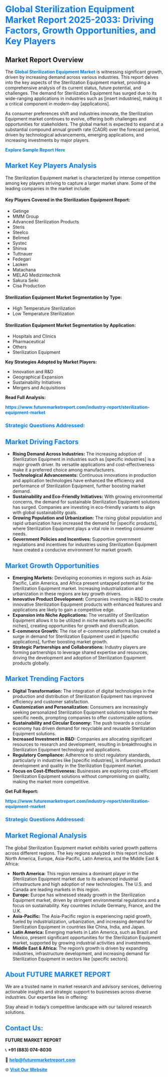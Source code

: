 <h1 style="color: #007BFF;">Global Sterilization Equipment Market Report 2025-2033: Driving Factors, Growth Opportunities, and Key Players</h1>

<section id="overview">
<h2>Market Report Overview</h2>
<p>The <a href="https://www.futuremarketreport.com/industry-report/sterilization-equipment-market" style="color: #007BFF; text-decoration: none;"><strong>Global Sterilization Equipment Market</strong></a> is witnessing significant growth, driven by increasing demand across various industries. This report delves into the key aspects of the Sterilization Equipment market, providing a comprehensive analysis of its current status, future potential, and challenges. The demand for Sterilization Equipment has surged due to its wide-ranging applications in industries such as [insert industries], making it a critical component in modern-day [applications].</p>
<p>As consumer preferences shift and industries innovate, the Sterilization Equipment market continues to evolve, offering both challenges and opportunities for stakeholders. The global market is expected to expand at a substantial compound annual growth rate (CAGR) over the forecast period, driven by technological advancements, emerging applications, and increasing investments by major players.</p>
</section>

<section id="overview">
<p><a href="https://www.futuremarketreport.com/request-sample/reportId=121826" style="color: #007BFF; text-decoration: none;"><strong>Explore Sample Report Here</strong></a></p>
</section>

<section id="key-players">
<h2 style="color: #007BFF;">Market Key Players Analysis</h2>
<p>The Sterilization Equipment market is characterized by intense competition among key players striving to capture a larger market share. Some of the leading companies in the market include:</p>
<h4>Key Players Covered in the Sterilization Equipment Report:</h4>
<ul><li>Getinge</li><li>MMM Group</li><li>Advanced Sterilization Products</li><li>Steris</li><li>Steelco</li><li>Belimed</li><li>Systec</li><li>Shinva</li><li>Tuttnauer</li><li>Fedegari</li><li>Laoken</li><li>Matachana</li><li>MELAG Medizintechnik</li><li>Sakura Seiki</li><li>Cisa Production</li></ul>
<h4>Sterilization Equipment Market Segmentation by Type:</h4>
<ul><li>High Temperature Sterilization</li><li>Low Temperature Sterilization</li></ul>

<h4>Sterilization Equipment Market Segmentation by Application:</h4>
<ul><li>Hospitals and Clinics</li><li>Pharmaceutical</li><li>Others</li><li>Sterilization Equipment</li></ul>
<p><strong>Key Strategies Adopted by Market Players:</strong></p>
<ul>
<li>Innovation and R&D</li>
<li>Geographical Expansion</li>
<li>Sustainability Initiatives</li>
<li>Mergers and Acquisitions</li>
</ul>
</section>

<section>
<p><strong>Read Full Analysis: </strong></p><a href="https://www.futuremarketreport.com/industry-report/sterilization-equipment-market" style="color: #007BFF; text-decoration: none;"><strong>https://www.futuremarketreport.com/industry-report/sterilization-equipment-market</strong></a>
<h3 style="color: #007BFF;">Strategic Questions Addressed:</h3>
</section>

<section id="driving-factors">
<h2 style="color: #007BFF;">Market Driving Factors</h2>
<ul>
<li><strong>Rising Demand Across Industries:</strong> The increasing adoption of Sterilization Equipment in industries such as [specific industries] is a major growth driver. Its versatile applications and cost-effectiveness make it a preferred choice among manufacturers.</li>
<li><strong>Technological Advancements:</strong> Continuous innovations in production and application technologies have enhanced the efficiency and performance of Sterilization Equipment, further boosting market demand.</li>
<li><strong>Sustainability and Eco-Friendly Initiatives:</strong> With growing environmental concerns, the demand for sustainable Sterilization Equipment solutions has surged. Companies are investing in eco-friendly variants to align with global sustainability goals.</li>
<li><strong>Growing Population and Urbanization:</strong> The rising global population and rapid urbanization have increased the demand for [specific products], where Sterilization Equipment plays a vital role in meeting consumer needs.</li>
<li><strong>Government Policies and Incentives:</strong> Supportive government regulations and incentives for industries using Sterilization Equipment have created a conducive environment for market growth.</li>
</ul>
</section>

<section id="growth-opportunities">
<h2 style="color: #007BFF;">Market Growth Opportunities</h2>
<ul>
<li><strong>Emerging Markets:</strong> Developing economies in regions such as Asia-Pacific, Latin America, and Africa present untapped potential for the Sterilization Equipment market. Increasing industrialization and urbanization in these regions are key growth drivers.</li>
<li><strong>Innovative Product Development:</strong> Companies investing in R&D to create innovative Sterilization Equipment products with enhanced features and applications are likely to gain a competitive edge.</li>
<li><strong>Expansion into Niche Applications:</strong> The versatility of Sterilization Equipment allows it to be utilized in niche markets such as [specific niches], creating opportunities for growth and diversification.</li>
<li><strong>E-commerce Growth:</strong> The rise of e-commerce platforms has created a surge in demand for Sterilization Equipment used in [specific applications], further boosting market growth.</li>
<li><strong>Strategic Partnerships and Collaborations:</strong> Industry players are forming partnerships to leverage shared expertise and resources, driving the development and adoption of Sterilization Equipment products globally.</li>
</ul>
</section>

<section id="trending-factors">
<h2 style="color: #007BFF;">Market Trending Factors</h2>
<ul>
<li><strong>Digital Transformation:</strong> The integration of digital technologies in the production and distribution of Sterilization Equipment has improved efficiency and customer satisfaction.</li>
<li><strong>Customization and Personalization:</strong> Consumers are increasingly seeking personalized Sterilization Equipment solutions tailored to their specific needs, prompting companies to offer customizable options.</li>
<li><strong>Sustainability and Circular Economy:</strong> The push towards a circular economy has driven demand for recyclable and reusable Sterilization Equipment solutions.</li>
<li><strong>Increased Investment in R&D:</strong> Companies are allocating significant resources to research and development, resulting in breakthroughs in Sterilization Equipment technology and applications.</li>
<li><strong>Regulatory Compliance:</strong> Adherence to strict regulatory standards, particularly in industries like [specific industries], is influencing product development and quality in the Sterilization Equipment market.</li>
<li><strong>Focus on Cost-Effectiveness:</strong> Businesses are exploring cost-efficient Sterilization Equipment solutions without compromising on quality, making the market more competitive.</li>
</ul>
</section>

<section>
<p><strong>Get Full Report: </strong></p><a href="https://www.futuremarketreport.com/industry-report/sterilization-equipment-market" style="color: #007BFF; text-decoration: none;"><strong>https://www.futuremarketreport.com/industry-report/sterilization-equipment-market</strong></a>
<h3 style="color: #007BFF;">Strategic Questions Addressed:</h3>
</section>


<section id="regional-analysis">
<h2 style="color: #007BFF;">Market Regional Analysis</h2>
<p>The global Sterilization Equipment market exhibits varied growth patterns across different regions. The key regions analyzed in this report include North America, Europe, Asia-Pacific, Latin America, and the Middle East & Africa:</p>
<ul>
<li><strong>North America:</strong> This region remains a dominant player in the Sterilization Equipment market due to its advanced industrial infrastructure and high adoption of new technologies. The U.S. and Canada are leading markets in this region.</li>
<li><strong>Europe:</strong> Europe has witnessed steady growth in the Sterilization Equipment market, driven by stringent environmental regulations and a focus on sustainability. Key countries include Germany, France, and the U.K.</li>
<li><strong>Asia-Pacific:</strong> The Asia-Pacific region is experiencing rapid growth, fueled by industrialization, urbanization, and increasing demand for Sterilization Equipment in countries like China, India, and Japan.</li>
<li><strong>Latin America:</strong> Emerging markets in Latin America, such as Brazil and Mexico, present significant opportunities for the Sterilization Equipment market, supported by growing industrial activities and investments.</li>
<li><strong>Middle East & Africa:</strong> The region’s growth is driven by expanding industries, infrastructure development, and increasing demand for Sterilization Equipment in sectors like [specific sectors].</li>
</ul>
</section>

<footer>
<h2 style="color: #007BFF;">About FUTURE MARKET REPORT</h2>
<p>We are a trusted name in market research and advisory services, delivering actionable insights and strategic support to businesses across diverse industries. Our expertise lies in offering:</p>

<p>Stay ahead in today’s competitive landscape with our tailored research solutions.</p>

<h2 style="color: #007BFF;">Contact Us:</h2>
<p><strong>FUTURE MARKET REPORT</strong></p>
<p>📞 <strong>+91 (883) 074-8030</strong></p>
<p>📧 <strong><a href="mailto:help@futuremarketreport.com" style="color: #007BFF;">help@futuremarketreport.com</a></strong></p>
<p>🌐 <strong><a href="https://www.futuremarketreport.com/" style="color: #007BFF;">Visit Our Website</a></strong></p>
</footer>